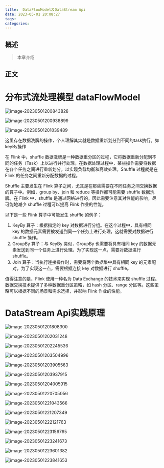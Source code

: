 ```yaml
---
title:  DataFlowModel及DataStream Api
date: 2023-05-01 20:08:27
tags:
categories:
---
```


## 概述

> 本章介绍

<!--more-->

## 正文

# 分布式流处理模型 dataFlowModel

![image-20230501200843828](https://cdn.jsdelivr.net/gh/AlitaAlice/image/img/image-20230501200843828.png)

![image-20230501200938899](https://cdn.jsdelivr.net/gh/AlitaAlice/image/img/image-20230501200938899.png)

![image-20230501201039489](https://cdn.jsdelivr.net/gh/AlitaAlice/image/img/image-20230501201039489.png)

这里存在数据洗牌的操作，个人理解其实就是数据重新划分到不同的task执行。如keyBy操作

在 Flink 中，shuffle 数据洗牌是一种数据重分区的过程，它将数据重新分配到不同的任务（Task）上以进行并行处理。在数据处理过程中，某些操作需要将数据在各个任务之间进行重新划分，以实现负载均衡和高效处理。Shuffle 过程就是在 Flink 的任务之间重新分配数据的过程。

Shuffle 主要发生在 Flink 算子之间，尤其是在那些需要在不同任务之间交换数据的算子中。例如，group by、join 和 reduce 等操作都可能需要 shuffle 数据洗牌。在 Flink 中，shuffle 是通过网络进行的，因此需要注意其对性能的影响。尽可能地减少 shuffle 过程可以提高 Flink 作业的性能。

以下是一些 Flink 算子中可能发生 shuffle 的例子：

1. KeyBy 算子：根据指定的 key 对数据进行分组。在这个过程中，具有相同 key 的数据元素需要被发送到同一个任务上进行处理，这就需要对数据进行 shuffle 操作。
2. GroupBy 算子：与 KeyBy 类似，GroupBy 也需要将具有相同 key 的数据元素发送到同一个任务上进行处理。为了实现这一点，需要对数据进行 shuffle。
3. Join 算子：当执行连接操作时，需要将两个数据集中具有相同 key 的元素配对。为了实现这一点，需要根据连接 key 对数据进行 shuffle。

值得注意的是，Flink 使用一种名为 Data Exchange 的技术来实现 shuffle 过程。数据交换技术提供了多种数据重分区策略，如 hash 分区、range 分区等。这些策略可以根据不同的场景和需求选择，并影响 Flink 作业的性能。

# DataStream Api实践原理

![image-20230501201808300](https://cdn.jsdelivr.net/gh/AlitaAlice/image/img/image-20230501201808300.png)

![image-20230501202031248](https://cdn.jsdelivr.net/gh/AlitaAlice/image/img/image-20230501202031248.png)

![image-20230501202245536](https://cdn.jsdelivr.net/gh/AlitaAlice/image/img/image-20230501202245536.png)

![image-20230501203504996](https://cdn.jsdelivr.net/gh/AlitaAlice/image/img/image-20230501203504996.png)

![image-20230501203905563](https://cdn.jsdelivr.net/gh/AlitaAlice/image/img/image-20230501203905563.png)

![image-20230501203937915](https://cdn.jsdelivr.net/gh/AlitaAlice/image/img/image-20230501203937915.png)

![image-20230501204005915](https://cdn.jsdelivr.net/gh/AlitaAlice/image/img/image-20230501204005915.png)

![image-20230501220705056](https://cdn.jsdelivr.net/gh/AlitaAlice/image/img/image-20230501220705056.png)

![image-20230501221043566](https://cdn.jsdelivr.net/gh/AlitaAlice/image/img/image-20230501221043566.png)

![image-20230501221207349](https://cdn.jsdelivr.net/gh/AlitaAlice/image/img/image-20230501221207349.png)

![image-20230501222121763](https://cdn.jsdelivr.net/gh/AlitaAlice/image/img/image-20230501222121763.png)

![image-20230501223156765](https://cdn.jsdelivr.net/gh/AlitaAlice/image/img/image-20230501223156765.png)

![image-20230501223241673](https://cdn.jsdelivr.net/gh/AlitaAlice/image/img/image-20230501223241673.png)

![image-20230501223601382](https://cdn.jsdelivr.net/gh/AlitaAlice/image/img/image-20230501223601382.png)

![image-20230501223841653](https://cdn.jsdelivr.net/gh/AlitaAlice/image/img/image-20230501223841653.png)